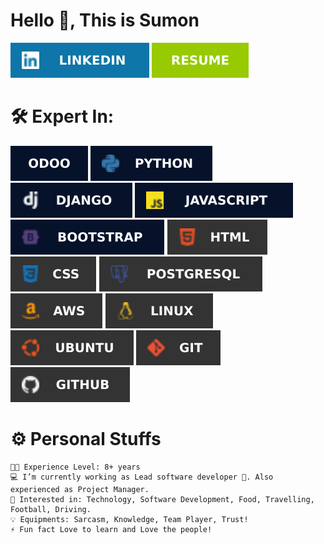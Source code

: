 # Hello 🤝, This is Sumon

[![My Image](img/linkedin.svg)](https://www.linkedin.com/in/shah-alam-sumon)
[![My Image](img/resume.svg)](https://github.com/ShahAlamSumon/ShahAlamSumon/blob/main/Shah_Alam_Sumon_Resume.pdf)

🛠 Expert In:
=============
![odoo.svg](img%2Ficons%2Fodoo.svg)
![python.svg](img%2Ficons%2Fpython.svg)
![django.svg](img%2Ficons%2Fdjango.svg)
![javascript.svg](img%2Ficons%2Fjavascript.svg)
![bootstrap.svg](img%2Ficons%2Fbootstrap.svg)
![html.svg](img%2Ficons%2Fhtml.svg)
![css.svg](img%2Ficons%2Fcss.svg)
![postgres.svg](img%2Ficons%2Fpostgres.svg)
![aws.svg](img%2Ficons%2Faws.svg)
![linux.svg](img%2Ficons%2Flinux.svg)
![ubuntu.svg](img%2Ficons%2Fubuntu.svg)
![git.svg](img%2Ficons%2Fgit.svg)
![github.svg](img%2Ficons%2Fgithub.svg)

⚙️ Personal Stuffs
==================
    👨‍🎓 Experience Level: 8+ years
    💻 I’m currently working as Lead software developer 🚀. Also experienced as Project Manager.
    🧩 Interested in: Technology, Software Development, Food, Travelling, Football, Driving.
    💡 Equipments: Sarcasm, Knowledge, Team Player, Trust!
    ⚡ Fun fact Love to learn and Love the people!

